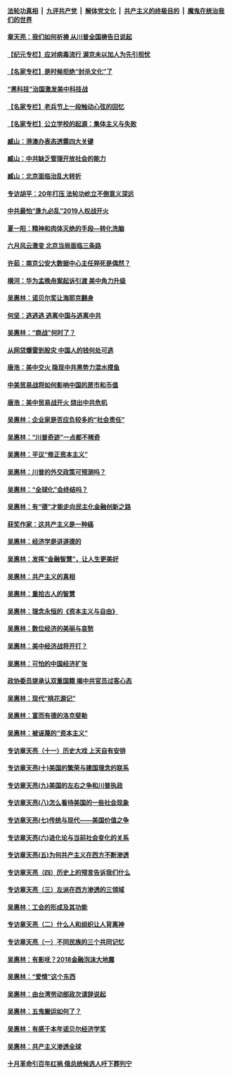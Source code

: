 ####  [法轮功真相](../../../../basic/blob/master/README.md?t=06271231) &nbsp;|&nbsp; [九评共产党](../../../../9ping.md/blob/master/README.md?t=06271231) &nbsp;|&nbsp; [解体党文化](../../../../jtdwh.md/blob/master/README.md?t=06271231)  &nbsp;|&nbsp; [共产主义的终极目的](../../../../gczydzjmd.md/blob/master/README.md?t=06271231) &nbsp;|&nbsp; [魔鬼在统治我们的世界](../../../../mgztzwmdsj.md/blob/master/README.md?t=06271231) 

#### [章天亮：我们如何祈祷 从川普全国祷告日说起](../pages/nsc423/n11944627.md?t=06271231) 

#### [【纪元专栏】应对病毒流行 渥京未以加人为先引担忧](../pages/nsc423/n11875714.md?t=06271231) 

#### [【名家专栏】是时候拒绝“封杀文化”了](../pages/nsc423/n11814093.md?t=06271231) 

#### [“黑科技”治国激发美中科技战](../pages/nsc423/n11638056.md?t=06271231) 

#### [【名家专栏】老兵节上一段触动心弦的回忆](../pages/nsc423/n11646016.md?t=06271231) 

#### [【名家专栏】公立学校的起源：集体主义与失败](../pages/nsc423/n11601833.md?t=06271231) 

#### [臧山：港澳办表态透露四大关键](../pages/nsc423/n11421628.md?t=06271231) 

#### [臧山：中共缺乏管理开放社会的能力](../pages/nsc423/n11407457.md?t=06271231) 

#### [臧山：北京面临治乱大转折](../pages/nsc423/n11406895.md?t=06271231) 

#### [专访胡平：20年打压 法轮功屹立不倒意义深远](../pages/nsc423/n11398800.md?t=06271231) 

#### [中共最怕“逢九必乱”2019人权战开火](../pages/nsc423/n11385248.md?t=06271231) 

#### [夏一阳：精神和肉体灭绝的手段—转化洗脑](../pages/nsc423/n11368250.md?t=06271231) 

#### [六月风云激变 北京当局面临三条路](../pages/nsc423/n11313668.md?t=06271231) 

#### [许茹：南京公安大数据中心主任猝死是偶然？](../pages/nsc423/n11064744.md?t=06271231) 

#### [横河：华为孟晚舟案起诉引渡 美中角力升级](../pages/nsc423/n11027230.md?t=06271231) 

#### [吴惠林：诺贝尔奖让海耶克翻身](../pages/nsc423/n10890049.md?t=06271231) 

#### [何坚：逃逃逃 逃离中国与逃离中共](../pages/nsc423/n10592891.md?t=06271231) 

#### [吴惠林：“商战”何时了？](../pages/nsc423/n10573558.md?t=06271231) 

#### [从网贷爆雷到股灾 中国人的钱何处可逃](../pages/nsc423/n10572800.md?t=06271231) 

#### [唐浩：美中交火 隐现中共黑势力混水摸鱼](../pages/nsc423/n10544040.md?t=06271231) 

#### [中美贸易战将如何影响中国的房市和币值](../pages/nsc423/n10543697.md?t=06271231) 

#### [唐浩：美中贸易战开火 烧出中共危机](../pages/nsc423/n10540126.md?t=06271231) 

#### [吴惠林：企业家是否应负较多的“社会责任”](../pages/nsc423/n10535022.md?t=06271231) 

#### [吴惠林：“川普奇迹”一点都不稀奇](../pages/nsc423/n10512808.md?t=06271231) 

#### [吴惠林：平议“修正资本主义”](../pages/nsc423/n10495724.md?t=06271231) 

#### [吴惠林：川普的外交政策可预测吗？](../pages/nsc423/n10462387.md?t=06271231) 

#### [吴惠林：“全球化”会终结吗？](../pages/nsc423/n10452838.md?t=06271231) 

#### [吴惠林：有“德”才能走向民主化金融创新之路](../pages/nsc423/n10432292.md?t=06271231) 

#### [获奖作家：这共产主义是一种癌](../pages/nsc423/n10431541.md?t=06271231) 

#### [吴惠林：经济学是讲道德的](../pages/nsc423/n10398014.md?t=06271231) 

#### [吴惠林：发挥“金融智慧”，让人生更美好](../pages/nsc423/n10375019.md?t=06271231) 

#### [吴惠林：共产主义的真相](../pages/nsc423/n10351394.md?t=06271231) 

#### [吴惠林：重拾古人的智慧](../pages/nsc423/n10337691.md?t=06271231) 

#### [吴惠林：理念永恒的《资本主义与自由》](../pages/nsc423/n10316274.md?t=06271231) 

#### [吴惠林：数位经济的美丽与哀愁](../pages/nsc423/n10292946.md?t=06271231) 

#### [吴惠林：美中经济战将开打？](../pages/nsc423/n10258825.md?t=06271231) 

#### [吴惠林：可怕的中国经济扩张](../pages/nsc423/n10219147.md?t=06271231) 

#### [政协委员提承认双重国籍 揭中共官员过客心态](../pages/nsc423/n10208809.md?t=06271231) 

#### [吴惠林：现代“桃花源记”](../pages/nsc423/n10185234.md?t=06271231) 

#### [吴惠林：富而有德的洛克斐勒](../pages/nsc423/n10142264.md?t=06271231) 

#### [吴惠林：被诬蔑的“资本主义”](../pages/nsc423/n10124816.md?t=06271231) 

#### [专访章天亮（十一）历史大戏 上天自有安排](../pages/nsc423/n10094905.md?t=06271231) 

#### [专访章天亮(十)美国的繁荣与建国理念的联系](../pages/nsc423/n10094899.md?t=06271231) 

#### [专访章天亮(九)美国的左右之争和川普执政](../pages/nsc423/n10094889.md?t=06271231) 

#### [专访章天亮(八)怎么看待美国的一些社会现象](../pages/nsc423/n10094857.md?t=06271231) 

#### [专访章天亮(七)传统与现代——美国价值之争](../pages/nsc423/n10093140.md?t=06271231) 

#### [专访章天亮(六)进化论与当前社会变化的关系](../pages/nsc423/n10092036.md?t=06271231) 

#### [专访章天亮(五)为何共产主义在西方不断渗透](../pages/nsc423/n10083620.md?t=06271231) 

#### [专访章天亮（四）历史上的预言告诉我们什么](../pages/nsc423/n10083606.md?t=06271231) 

#### [专访章天亮（三）左派在西方渗透的三领域](../pages/nsc423/n10081115.md?t=06271231) 

#### [吴惠林：工会的形成及其功能](../pages/nsc423/n10080633.md?t=06271231) 

#### [专访章天亮（二）什么人和组织让人背离神](../pages/nsc423/n10076637.md?t=06271231) 

#### [专访章天亮（一）不同民族的三个共同记忆](../pages/nsc423/n10074188.md?t=06271231) 

#### [吴惠林：有影呒？2018金融泡沫大地震](../pages/nsc423/n10040534.md?t=06271231) 

#### [吴惠林：“爱情”这个东西](../pages/nsc423/n10019423.md?t=06271231) 

#### [吴惠林：由台湾劳动部政次请辞说起](../pages/nsc423/n9979679.md?t=06271231) 

#### [吴惠林：五鬼搬运如何了？](../pages/nsc423/n9925338.md?t=06271231) 

#### [吴惠林：有感于本年诺贝尔经济学奖](../pages/nsc423/n9871883.md?t=06271231) 

#### [吴惠林：共产主义渗透全球](../pages/nsc423/n9812748.md?t=06271231) 

#### [十月革命引百年红祸 俄总统候选人吁下葬列宁](../pages/nsc423/n9810182.md?t=06271231) 


